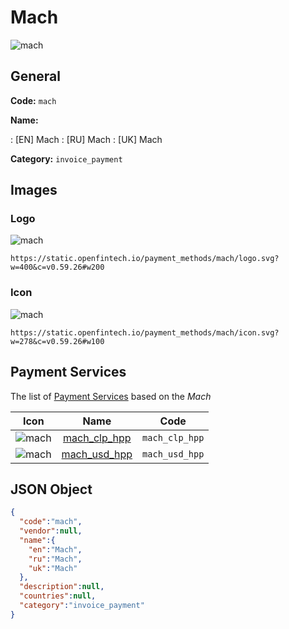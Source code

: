 
# Mach 
![mach](https://static.openfintech.io/payment_methods/mach/logo.svg?w=400&c=v0.59.26#w200)  

## General 
**Code:** `mach` 
 
**Name:** 
 
:	[EN] Mach 
:	[RU] Mach 
:	[UK] Mach 
 
**Category:** `invoice_payment` 
 

## Images 

### Logo 
![mach](https://static.openfintech.io/payment_methods/mach/logo.svg?w=400&c=v0.59.26#w200)  

```
https://static.openfintech.io/payment_methods/mach/logo.svg?w=400&c=v0.59.26#w200
```  

### Icon 
![mach](https://static.openfintech.io/payment_methods/mach/icon.svg?w=278&c=v0.59.26#w100)  

```
https://static.openfintech.io/payment_methods/mach/icon.svg?w=278&c=v0.59.26#w100
```  

## Payment Services 
 
The list of [Payment Services](/payment-services/) based on the _Mach_ 

|Icon|Name|Code| 
|:---:|:---:|:---:| 
|![mach](https://static.openfintech.io/payment_methods/mach/icon.svg?w=278&c=v0.59.26#w100) |[mach_clp_hpp](/payment-services/mach_clp_hpp/)|`mach_clp_hpp`| 
|![mach](https://static.openfintech.io/payment_methods/mach/icon.svg?w=278&c=v0.59.26#w100) |[mach_usd_hpp](/payment-services/mach_usd_hpp/)|`mach_usd_hpp`| 
 

## JSON Object 

```json
{
  "code":"mach",
  "vendor":null,
  "name":{
    "en":"Mach",
    "ru":"Mach",
    "uk":"Mach"
  },
  "description":null,
  "countries":null,
  "category":"invoice_payment"
}
```  
